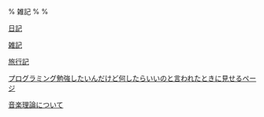 % 雑記
%
%

[日記](./Diary/)

[雑記](./Misc/)

[旅行記](./Travel)

[プログラミング勉強したいんだけど何したらいいのと言われたときに見せるページ](./Programing/)

[音楽理論について](./Music/MusicTheory/)
